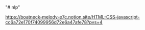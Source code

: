 "# nlp" 

https://boatneck-melody-e7c.notion.site/HTML-CSS-javascript-cc6a72e170f74099956d72e6a47afe78?pvs=4
